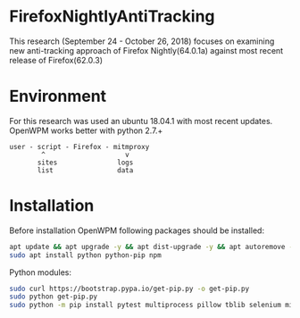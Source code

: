 # FirefoxNightlyAntiTracking
This research (September 24 - October 26, 2018) focuses on examining new anti-tracking approach of Firefox Nightly(64.0.1a) against most recent release of Firefox(62.0.3)

# Environment
For this research was used an ubuntu 18.04.1 with most recent updates. OpenWPM works better with python 2.7.+

```
user - script - Firefox - mitmproxy
        ^                    v
       sites               logs
       list                data
```


# Installation

Before installation  OpenWPM following packages should be installed:

```bash
apt update && apt upgrade -y && apt dist-upgrade -y && apt autoremove --purge -y && apt autoclean -y
sudo apt install python python-pip npm
``` 

Python modules:
```bash
sudo curl https://bootstrap.pypa.io/get-pip.py -o get-pip.py
sudo python get-pip.py 
sudo python -m pip install pytest multiprocess pillow tblib selenium mini-amf bs4 publicsuffix pyvirtualdisplay tabulate plyvel boto3 pandas pyarrow s3fs psutil
```

